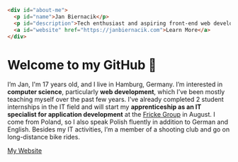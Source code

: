 ```html
<div id="about-me">
  <p id="name">Jan Biernacik</p>
  <p id="description">Tech enthusiast and aspiring front-end web developer from Hamburg, Germany.</p>
  <a id="website" href="https://janbiernacik.com">Learn More</a>
</div>
```
# Welcome to my GitHub 👋
I’m Jan, I'm 17 years old, and I live in Hamburg, Germany. I’m interested in **computer science**, particularly **web development**, which I’ve been mostly teaching myself over the past few years. I’ve already completed 2 student internships in the IT field and will start my **apprenticeship as an IT specialist for application development** at the [Fricke Group](https://fricke.de) in August. I come from Poland, so I also speak Polish fluently in addition to German and English. Besides my IT activities, I’m a member of a shooting club and go on long-distance bike rides.

[My Website](https://janbiernacik.com)
